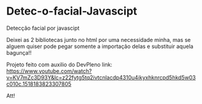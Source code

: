 # Detec-o-facial-Javascipt
Detecção facial por javascipt

Deixei as 2 bibliotecas junto no html por uma necessidade minha, mas se alguem quiser pode pegar somente a importação delas e substituir aquela bagunça!!

Projeto feito com auxilio do DevPleno link: https://www.youtube.com/watch?v=KV7mZc3D93Y&lc=z22fytg5tq2ivtcnlacdp4310u4ikyxhknrcpd5hkd5w03c010c.1518183823307805 

Att!

